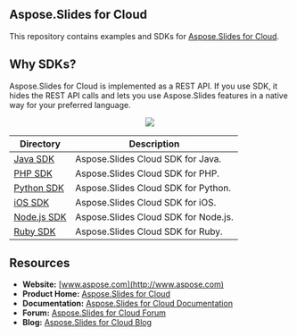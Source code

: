 ## Aspose.Slides for Cloud
This repository contains examples and SDKs for [Aspose.Slides for Cloud](http://www.aspose.com/cloud/powerpoint-api.aspx).

## Why SDKs?
Aspose.Slides for Cloud is implemented as a REST API. If you use SDK, it hides the REST API calls and lets you use Aspose.Slides features in a native way for your preferred language.

<p align="center">
  <a title="Download complete Aspose.Slides for Cloud source code" href="https://github.com/asposeslides/Aspose_Slides_Cloud/archive/master.zip">
	<img src="https://raw.github.com/AsposeExamples/java-examples-dashboard/master/images/downloadZip-Button-Large.png" />
  </a>
</p>

Directory | Description
--------- | -----------
[Java SDK](SDKs/Aspose.Slides_Cloud_SDK_for_Java)  |  Aspose.Slides Cloud SDK for Java.
[PHP SDK](SDKs/Aspose.Slides_Cloud_SDK_for_PHP)  | Aspose.Slides Cloud SDK for PHP.
[Python SDK](SDKs/Aspose.Slides_Cloud_SDK_for_Python)  | Aspose.Slides Cloud SDK for Python.
[iOS SDK](SDKs/Aspose.Slides_Cloud_SDK_for_ObjectiveC)  | Aspose.Slides Cloud SDK for iOS.
[Node.js SDK](SDKs/Aspose.Slides_Cloud_SDK_for_NodeJS)  | Aspose.Slides Cloud SDK for Node.js.
[Ruby SDK](SDKs/Aspose.Slides_Cloud_SDK_For_Ruby)  | Aspose.Slides Cloud SDK for Ruby.
## Resources

+ **Website:** [www.aspose.com](http://www.aspose.com)
+ **Product Home:** [Aspose.Slides for Cloud](http://www.aspose.com/cloud/powerpoint-api.aspx)
+ **Documentation:** [Aspose.Slides for Cloud Documentation](http://www.aspose.com/docs/display/slidescloud/Home)
+ **Forum:** [Aspose.Slides for Cloud Forum](http://www.aspose.com/community/forums/aspose.slides-product-family/75/showforum.aspx)
+ **Blog:** [Aspose.Slides for Cloud Blog](http://www.aspose.com/blogs/aspose-products/aspose-slides-product-family.html)
